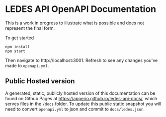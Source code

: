 # LEDES API OpenAPI Documentation

This is a work in progress to illustrate what is possible and does not represent the final form.

To get started

```
npm install
npm start
```

Then navigate to http://localhost:3001. Refresh to see any changes you've made to `openapi.yml`.

## Public Hosted version

A generated, static, publicly hosted version of this documentation can be found on Github Pages at https://apperio.github.io/ledes-api-docs/, which serves files in the `/docs` folder. To update this public static snapshot you will need to convert `openapi.yml` to json and commit to `docs/ledes.json`.

